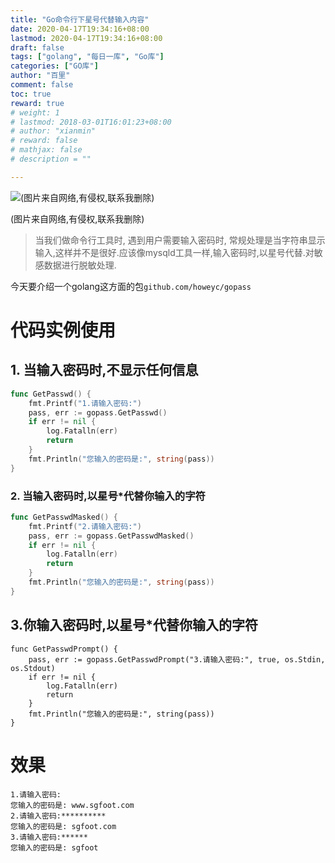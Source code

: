```yaml
---
title: "Go命令行下星号代替输入内容"
date: 2020-04-17T19:34:16+08:00
lastmod: 2020-04-17T19:34:16+08:00
draft: false
tags: ["golang", "每日一库", "Go库"]
categories: ["GO库"]
author: "百里"
comment: false
toc: true
reward: true
# weight: 1
# lastmod: 2018-03-01T16:01:23+08:00
# author: "xianmin"
# reward: false
# mathjax: false
# description = ""

---
```


![(图片来自网络,有侵权,联系我删除)](http://img.sgfoot.com/b/20200417194055.png?imageslim)

(图片来自网络,有侵权,联系我删除)

> 当我们做命令行工具时, 遇到用户需要输入密码时, 常规处理是当字符串显示输入,这样并不是很好.应该像mysqld工具一样,输入密码时,以星号代替.对敏感数据进行脱敏处理.

今天要介绍一个golang这方面的包`github.com/howeyc/gopass`

# 代码实例使用

## 1. 当输入密码时,不显示任何信息
```go
func GetPasswd() {
	fmt.Printf("1.请输入密码:")
	pass, err := gopass.GetPasswd()
	if err != nil {
		log.Fatalln(err)
		return
	}
	fmt.Println("您输入的密码是:", string(pass))
}
```

### 2. 当输入密码时,以星号*代替你输入的字符
```go
func GetPasswdMasked() {
	fmt.Printf("2.请输入密码:")
	pass, err := gopass.GetPasswdMasked()
	if err != nil {
		log.Fatalln(err)
		return
	}
	fmt.Println("您输入的密码是:", string(pass))
}
```
## 3.你输入密码时,以星号*代替你输入的字符

```
func GetPasswdPrompt() {
	pass, err := gopass.GetPasswdPrompt("3.请输入密码:", true, os.Stdin, os.Stdout)
	if err != nil {
		log.Fatalln(err)
		return
	}
	fmt.Println("您输入的密码是:", string(pass))
}
```

# 效果

```
1.请输入密码:
您输入的密码是: www.sgfoot.com
2.请输入密码:**********
您输入的密码是: sgfoot.com
3.请输入密码:******
您输入的密码是: sgfoot
```

